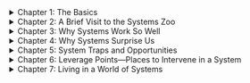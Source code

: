 <!--style>
r { color: Red }
o { color: Orange }
g { color: Green }
</style--><details>
<summary>Chapter 1: The Basics</summary>

## 
- <o>Main Ideas</o>:
  - A system is an interconnected set of elements organized to achieve a specific function or purpose.
  - Systems are more than the sum of their parts and are capable of self-preservation, self-organization, and evolution.
  - Examples include ecosystems, economies, and human bodies.
- <o>Key Quotes</o>:
  - "A system is more than the sum of its parts. It may exhibit adaptive, dynamic, goal-seeking, self-preserving, and sometimes evolutionary behavior."
  - "You think that because you understand 'one' that you must therefore understand 'two' because one and one make two. But you forget that you must also understand 'and.'"
- <o>Summary</o>:
  - This chapter lays the foundational understanding of systems, emphasizing their structure, behavior, and purpose. Systems consist of elements, interconnections, and functions. They are dynamic and self-sustaining, able to adapt and evolve within their environments. A key takeaway is the interdependence and feedback loops that sustain system functionality.
- <o>Actionable Insights</o>:
  - Recognize systems in your environment (e.g., your workplace or community) and analyze their components and purposes.
  - Focus on understanding interconnections rather than just individual elements to grasp the bigger picture.
  - Apply systems thinking to improve problem-solving by considering feedback loops and long-term impacts.

</details>

<details>
<summary>Chapter 2: A Brief Visit to the Systems Zoo</summary>

## 
- <o>Main Ideas</o>:
  - Systems can range from simple (e.g., thermostats) to complex (e.g., ecosystems or economies).
  - Balancing and reinforcing feedback loops determine system behavior.
  - Systems in the "zoo" are examples used to explain general system principles.
- <o>Key Quotes</o>:
  - "The goal of all theory is to make the basic elements as simple and as few as possible without having to surrender."
  - "Feedback loops are at the heart of the dynamics of all systems."
- <o>Summary</o>:
  - This chapter uses real-world examples, referred to as the "systems zoo," to illustrate the diversity and behavior of systems. Simple systems like thermostats are used to explain feedback mechanisms, while complex systems like ecosystems showcase interdependencies. Understanding these examples helps to generalize principles that apply to all systems.
- <o>Actionable Insights</o>:
  - Identify feedback loops in your daily life (e.g., habits, routines, or team dynamics) and assess their impact.
  - Explore the diversity of systems by observing how various systems interact within your environment.
  - Use simple models to study and experiment with feedback to predict and influence behavior.

</details>

<details>
<summary>Chapter 3: Why Systems Work So Well</summary>

## 
- <o>Main Ideas</o>:
  - Systems are resilient due to feedback loops and interconnections.
  - Self-organization allows systems to adapt to changing environments.
  - The synergy of parts creates emergent properties that are greater than the individual components.
- <o>Key Quotes</o>:
  - "A system generally goes on being itself, changing only slowly if at all, even with complete substitution of its elements."
  - "Self-organization is a process that produces a system's structure and behavior without explicit intervention."
- <o>Summary</o>:
  - Systems thrive due to their interconnected and adaptive nature. Resilience comes from balancing feedback, while emergent properties enable systems to perform complex tasks efficiently. Self-organization is a hallmark of well-functioning systems, allowing them to evolve and thrive in dynamic conditions.
- <o>Actionable Insights</o>:
  - Encourage adaptability in teams and organizations by fostering self-organizing processes.
  - Study systems you depend on and identify the feedback loops that sustain their resilience.
  - Look for synergies in your projects or relationships to maximize collective outcomes.

</details>

<details>
<summary>Chapter 4: Why Systems Surprise Us</summary>

## 
- <o>Main Ideas</o>:
  - Systems behave in ways that are often counterintuitive or unpredictable.
  - Delays, nonlinearities, and complex interdependencies lead to surprising outcomes.
  - Mental models often fail to account for the complexity of real systems.
- <o>Key Quotes</o>:
  - "Linear minds in a nonlinear world."
  - "You can’t predict the exact behavior of a system, but you can understand the general patterns."
- <o>Summary</o>:
  - The unpredictable nature of systems stems from delays, nonlinear responses, and unanticipated interdependencies. Our mental models are often too simplistic, leading to misjudgments about system behavior. Learning to accept and work with system complexity is crucial for effective management and problem-solving.
- <o>Actionable Insights</o>:
  - Avoid over-simplifying problems; consider broader interdependencies and delays.
  - Practice patience when dealing with systems that require time to respond.
  - Regularly update mental models to better align with observed reality.

</details>

<details>
<summary>Chapter 5: System Traps and Opportunities</summary>

## 
- <o>Main Ideas</o>:
  - Systems can fall into traps such as policy resistance, drift to low performance, and tragedy of the commons.
  - Recognizing traps enables us to develop strategies to avoid or mitigate them.
  - Each trap presents opportunities for improvement by redesigning system structures or feedback loops.
- <o>Key Quotes</o>:
  - "The trap is often invisible until it is too late."
  - "Every system problem can also be an opportunity for creativity and intervention."
- <o>Summary</o>:
  - This chapter explores common pitfalls that systems encounter, like stagnation or resource depletion, due to flawed feedback or lack of accountability. While these traps can cause inefficiency or harm, they also provide opportunities for intervention and improvement. By understanding system behavior, one can anticipate problems and design solutions to avoid or escape these traps.
- <o>Actionable Insights</o>:
  - Identify recurring patterns of dysfunction in systems around you and trace them back to their structural causes.
  - Foster transparency and accountability to reduce policy resistance and encourage collaboration.
  - Use tools like feedback redesign or incentive alignment to avoid traps such as the tragedy of the commons.

</details>

<details>
<summary>Chapter 6: Leverage Points—Places to Intervene in a System</summary>

## 
- <o>Main Ideas</o>:
  - Leverage points are specific areas within a system where small changes can produce significant results.
  - High-impact leverage points often involve changing system goals, rules, or feedback mechanisms.
  - Effective intervention requires understanding the hierarchy of leverage points and focusing on those with the greatest potential impact.
- <o>Key Quotes</o>:
  - "Give me a place to stand, and I will move the Earth."
  - "The power to intervene lies in understanding where and how to act."
- <o>Summary</o>:
  - Leverage points provide opportunities to enact meaningful change within a system by targeting the most influential components. While some leverage points, like parameters, have limited effects, others, such as altering goals or paradigms, can lead to transformative results. Identifying and prioritizing these points is essential for effective system management.
- <o>Actionable Insights</o>:
  - Focus your efforts on high-leverage changes, such as shifting mindsets or system goals, rather than superficial adjustments.
  - Use feedback and data to identify points where interventions can have the most substantial impact.
  - Be patient and persistent, as changes at key leverage points may take time to manifest but can yield long-term benefits.

</details>

<details>
<summary>Chapter 7: Living in a World of Systems</summary>

## 
- <o>Main Ideas</o>:
  - Systems thinking is essential for navigating complex, interconnected global challenges.
  - Flexibility, humility, and a willingness to learn are vital for working effectively within systems.
  - The goal is not to control systems but to align with their natural tendencies and support their resilience.
- <o>Key Quotes</o>:
  - "We can't control systems or figure them out entirely, but we can dance with them."
  - "Living successfully in a world of systems requires more than intellect—it requires wisdom."
- <o>Summary</o>:
  - The concluding chapter emphasizes the importance of adopting a systems mindset to thrive in a complex world. Instead of attempting to dominate or fully predict systems, individuals should aim to harmonize with their dynamics and foster resilience. By cultivating awareness, humility, and adaptability, one can contribute positively to the systems they are part of.
- <o>Actionable Insights</o>:
  - Embrace uncertainty and focus on learning and adapting as systems evolve.
  - Collaborate and build resilience by strengthening interconnections and shared goals within your community or organization.
  - Practice mindfulness and remain open to feedback from the systems you interact with to improve alignment and outcomes.

</details>
